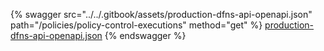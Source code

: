 {% swagger src="../../.gitbook/assets/production-dfns-api-openapi.json" path="/policies/policy-control-executions" method="get" %}
[production-dfns-api-openapi.json](../../.gitbook/assets/production-dfns-api-openapi.json)
{% endswagger %}
